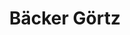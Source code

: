 ---
title: "Bäcker Görtz"
url: /frankenthal-pfalz/baecker-goertz-albrecht-duerer-ring/
shop: Bäckerei
---